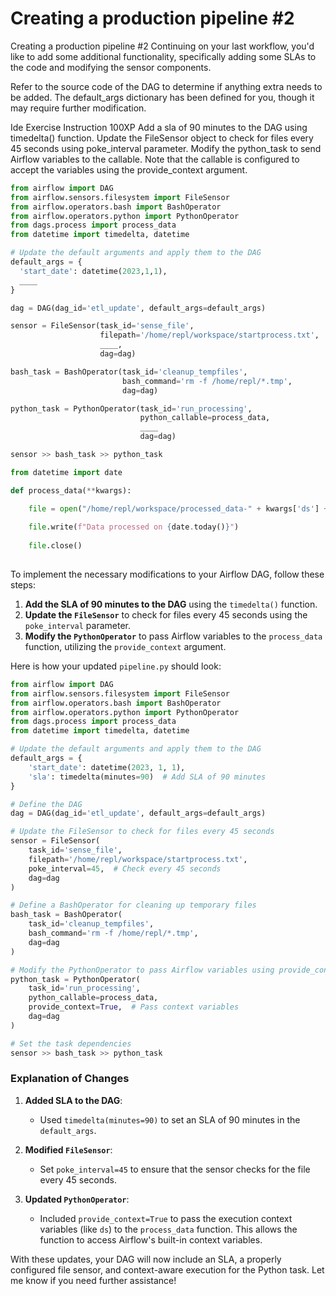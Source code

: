 # Creating a production pipeline #2

Creating a production pipeline #2
Continuing on your last workflow, you'd like to add some additional functionality, specifically adding some SLAs to the code and modifying the sensor components.

Refer to the source code of the DAG to determine if anything extra needs to be added. The default_args dictionary has been defined for you, though it may require further modification.

Ide Exercise Instruction
100XP
Add a sla of 90 minutes to the DAG using timedelta() function.
Update the FileSensor object to check for files every 45 seconds using poke_interval parameter.
Modify the python_task to send Airflow variables to the callable. Note that the callable is configured to accept the variables using the provide_context argument.

```pipeline.py
from airflow import DAG
from airflow.sensors.filesystem import FileSensor
from airflow.operators.bash import BashOperator
from airflow.operators.python import PythonOperator
from dags.process import process_data
from datetime import timedelta, datetime

# Update the default arguments and apply them to the DAG
default_args = {
  'start_date': datetime(2023,1,1),
  ____
}

dag = DAG(dag_id='etl_update', default_args=default_args)

sensor = FileSensor(task_id='sense_file', 
                    filepath='/home/repl/workspace/startprocess.txt',
                    ____,
                    dag=dag)

bash_task = BashOperator(task_id='cleanup_tempfiles', 
                         bash_command='rm -f /home/repl/*.tmp',
                         dag=dag)

python_task = PythonOperator(task_id='run_processing', 
                             python_callable=process_data,
                             ____
                             dag=dag)

sensor >> bash_task >> python_task
```

```process.py
from datetime import date

def process_data(**kwargs):

    file = open("/home/repl/workspace/processed_data-" + kwargs['ds'] + ".tmp", "w")
    
    file.write(f"Data processed on {date.today()}")
    
    file.close()
  

```

To implement the necessary modifications to your Airflow DAG, follow these steps:

1. **Add the SLA of 90 minutes to the DAG** using the `timedelta()` function.
2. **Update the `FileSensor`** to check for files every 45 seconds using the `poke_interval` parameter.
3. **Modify the `PythonOperator`** to pass Airflow variables to the `process_data` function, utilizing the `provide_context` argument.

Here is how your updated `pipeline.py` should look:

```python
from airflow import DAG
from airflow.sensors.filesystem import FileSensor
from airflow.operators.bash import BashOperator
from airflow.operators.python import PythonOperator
from dags.process import process_data
from datetime import timedelta, datetime

# Update the default arguments and apply them to the DAG
default_args = {
    'start_date': datetime(2023, 1, 1),
    'sla': timedelta(minutes=90)  # Add SLA of 90 minutes
}

# Define the DAG
dag = DAG(dag_id='etl_update', default_args=default_args)

# Update the FileSensor to check for files every 45 seconds
sensor = FileSensor(
    task_id='sense_file',
    filepath='/home/repl/workspace/startprocess.txt',
    poke_interval=45,  # Check every 45 seconds
    dag=dag
)

# Define a BashOperator for cleaning up temporary files
bash_task = BashOperator(
    task_id='cleanup_tempfiles',
    bash_command='rm -f /home/repl/*.tmp',
    dag=dag
)

# Modify the PythonOperator to pass Airflow variables using provide_context
python_task = PythonOperator(
    task_id='run_processing',
    python_callable=process_data,
    provide_context=True,  # Pass context variables
    dag=dag
)

# Set the task dependencies
sensor >> bash_task >> python_task
```

### Explanation of Changes
1. **Added SLA to the DAG**:
   - Used `timedelta(minutes=90)` to set an SLA of 90 minutes in the `default_args`.

2. **Modified `FileSensor`**:
   - Set `poke_interval=45` to ensure that the sensor checks for the file every 45 seconds.

3. **Updated `PythonOperator`**:
   - Included `provide_context=True` to pass the execution context variables (like `ds`) to the `process_data` function. This allows the function to access Airflow's built-in context variables.

With these updates, your DAG will now include an SLA, a properly configured file sensor, and context-aware execution for the Python task. Let me know if you need further assistance!